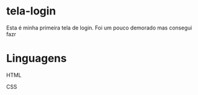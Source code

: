 # tela-login

Esta é minha primeira tela de login. Foi um pouco demorado mas consegui fazr

# Linguagens

HTML


CSS
